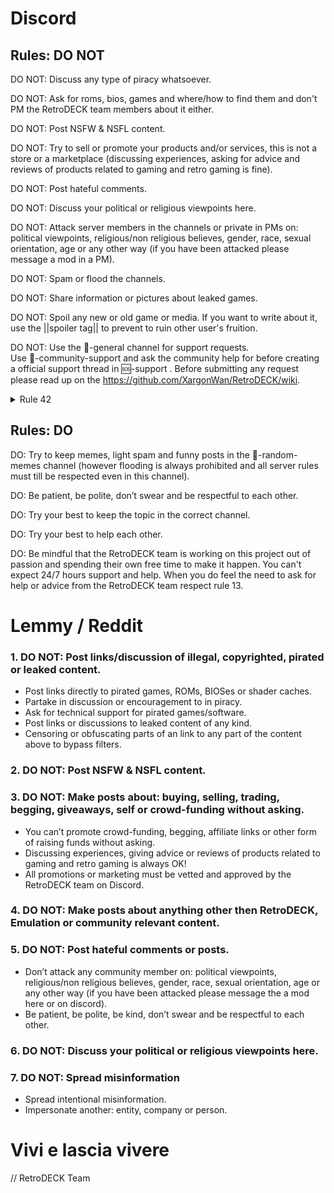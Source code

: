 # Discord

## Rules: DO NOT


DO NOT: Discuss any type of piracy whatsoever.

DO NOT: Ask for roms, bios, games and where/how to find them and don't PM the RetroDECK team members about it either.

DO NOT: Post NSFW & NSFL content.

DO NOT: Try to sell or promote your products and/or services, this is not a store or a marketplace (discussing experiences, asking for advice and reviews of products related to gaming and retro gaming is fine).

DO NOT: Post hateful comments.

DO NOT: Discuss your political or religious viewpoints here.

DO NOT: Attack server members in the channels or private in PMs on: political viewpoints, religious/non religious believes, gender, race, sexual orientation, age or any other way (if you have been attacked please message a mod in a PM).

DO NOT: Spam or flood the channels.

DO NOT: Share information or pictures about leaked games.

DO NOT: Spoil any new or old game or media. If you want to write about it, use the ||spoiler tag|| to prevent to ruin other user's fruition.

DO NOT: Use the ⁠💬-general channel for support requests. <br>
Use ⁠🤝-community-support and ask the community help for before creating a official support thread in ⁠🆘-support .
Before submitting any request please read up on the https://github.com/XargonWan/RetroDECK/wiki.

<details><summary>Rule 42</summary>

DO NOT : Break the space time continuum with time travel and/or para dimensional travelling.

</details>

## Rules: DO

DO: Try to keep memes, light spam and funny posts in the ⁠🐸-random-memes channel (however flooding is always prohibited and all server rules must till be respected even in this channel).

DO: Be patient, be polite, don’t swear and be respectful to each other.

DO: Try your best to keep the topic in the correct channel.

DO: Try your best to help each other.

DO: Be mindful that the RetroDECK team is working on this project out of passion and spending their own free time to make it happen. You can't expect 24/7 hours support and help. When you do feel the need to ask for help or advice from the RetroDECK team respect rule 13.

# Lemmy / Reddit

### 1. DO NOT: Post links/discussion of illegal, copyrighted, pirated or leaked content.

* Post links directly to pirated games, ROMs, BIOSes or shader caches.
* Partake in discussion or encouragement to in piracy.
* Ask for technical support for pirated games/software.
* Post links or discussions to leaked content of any kind.
* Censoring or obfuscating parts of an link to any part of the content above to bypass filters.

### 2. DO NOT: Post NSFW & NSFL content.

### 3. DO NOT: Make posts about: buying, selling, trading, begging, giveaways, self or crowd-funding without asking.

* You can’t promote crowd-funding, begging, affiliate links or other form of raising funds without asking.
* Discussing experiences, giving advice or reviews of products related to gaming and retro gaming is always OK!
* All promotions or marketing must be vetted and approved by the RetroDECK team on Discord.

### 4. DO NOT: Make posts about anything other then RetroDECK, Emulation or community relevant content.

### 5. DO NOT: Post hateful comments or posts.

* Don’t attack any community member on: political viewpoints, religious/non religious believes, gender, race, sexual orientation, age or any other way (if you have been attacked please message the a mod here or on discord).
* Be patient, be polite, be kind, don’t swear and be respectful to each other.

### 6. DO NOT: Discuss your political or religious viewpoints here.

### 7. DO NOT: Spread misinformation

* Spread intentional misinformation.
* Impersonate another: entity, company or person.



# Vivi e lascia vivere
// RetroDECK Team

